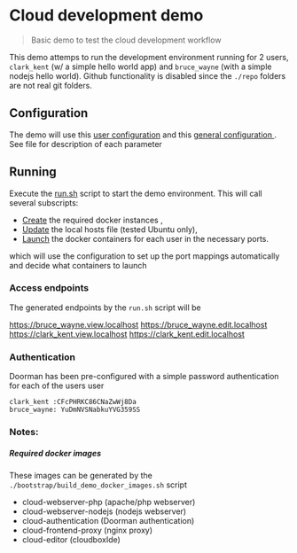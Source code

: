 Cloud development demo
======================

> Basic demo to test the cloud development workflow

This demo attemps to run the development environment running for 2 users, `clark_kent` (w/ a simple hello world app) and
`bruce_wayne` (with a simple nodejs hello world). Github functionality is disabled since the `./repo` folders are not real
 git folders.

## Configuration

The demo will use this [user configuration](./config/users) and this [general configuration ](./config/config). See file
for description of each parameter

## Running

Execute the [run.sh](./run.sh) script to start the demo environment. This will call several subscripts:

- [Create](./bootstrap/build_demo_docker_images.sh) the required docker instances ,
- [Update](./bootstrap/populate_hosts.sh) the local hosts file (tested Ubuntu only),
- [Launch](./bootstrap/launch_containers.sh) the docker containers for each user in the necessary ports.

which will use the configuration to set up the port mappings automatically and decide what containers to launch

### Access endpoints

The generated endpoints by the `run.sh` script will be

https://bruce_wayne.view.localhost
https://bruce_wayne.edit.localhost
https://clark_kent.view.localhost
https://clark_kent.edit.localhost

### Authentication

Doorman has been pre-configured with a simple password authentication for each of the users user

```
clark_kent :CFcPHRKC86CNaZwWj8Da
bruce_wayne: YuDmNVSNabkuYVG359SS
```

### Notes:

##### Required docker images

These images can be generated by the `./bootstrap/build_demo_docker_images.sh` script

- cloud-webserver-php    (apache/php webserver)
- cloud-webserver-nodejs (nodejs webserver)
- cloud-authentication   (Doorman authentication)
- cloud-frontend-proxy   (nginx proxy)
- cloud-editor           (cloudboxIde)


